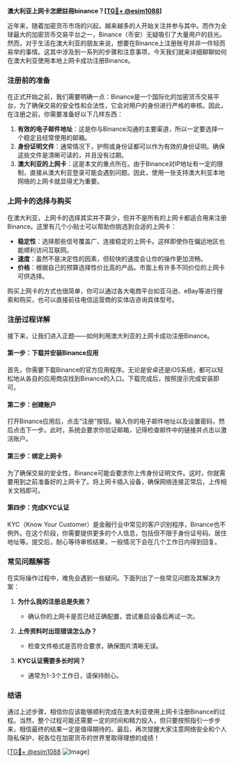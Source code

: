 **澳大利亚上网卡怎麽註冊binance？[[TG💪+ @esim1088](https://t.me/s/esim1088)]**

近年来，随着加密货币市场的兴起，越来越多的人开始关注并参与其中。而作为全球最大的加密货币交易平台之一，Binance（币安）无疑吸引了大量用户的目光。然而，对于生活在澳大利亚的朋友来说，想要在Binance上注册账号并非一件轻而易举的事情。这其中涉及到一系列的步骤和注意事项，今天我们就来详细聊聊如何在澳大利亚使用本地上网卡成功注册Binance。

### 注册前的准备

在正式开始之前，我们需要明确一点：Binance是一个国际化的加密货币交易平台，为了确保交易的安全性和合法性，它会对用户的身份进行严格的审核。因此，在注册之前，你需要准备好以下几样东西：

1. **有效的电子邮件地址**：这是你与Binance沟通的主要渠道，所以一定要选择一个稳定且经常使用的邮箱。
2. **身份证明文件**：通常情况下，护照或身份证都可以作为有效的身份证明。确保这些文件是清晰可读的，并且没有过期。
3. **澳大利亚的上网卡**：这是本文的重点所在。由于Binance对IP地址有一定的限制，直接从澳大利亚登录可能会遇到问题。因此，使用一张支持澳大利亚本地网络的上网卡就显得尤为重要。

### 上网卡的选择与购买

在澳大利亚，上网卡的选择其实并不算少，但并不是所有的上网卡都适合用来注册Binance。这里有几个小贴士可以帮助你挑选到合适的上网卡：

- **稳定性**：选择那些信号覆盖广、连接稳定的上网卡。这样即使你在偏远地区也能顺利访问互联网。
- **速度**：虽然不是决定性的因素，但较快的速度会让你的操作更加流畅。
- **价格**：根据自己的预算选择性价比高的产品。市面上有许多不同价位的上网卡可供选择。

购买上网卡的方式也很简单，你可以通过各大电商平台如亚马逊、eBay等进行搜索和购买，也可以直接前往电信运营商的实体店咨询具体型号。

### 注册过程详解

接下来，让我们进入正题——如何利用澳大利亚的上网卡成功注册Binance。

#### 第一步：下载并安装Binance应用

首先，你需要下载Binance的官方应用程序。无论是安卓还是iOS系统，都可以轻松地从各自的应用商店找到Binance的入口。下载完成后，按照提示完成安装即可。

#### 第二步：创建账户

打开Binance应用后，点击“注册”按钮。输入你的电子邮件地址以及设置密码，然后点击下一步。此时，系统会要求你验证邮箱，记得检查邮件中的链接并点击以激活账户。

#### 第三步：绑定上网卡

为了确保交易的安全性，Binance可能会要求你上传身份证明文件。这时，你就需要用到之前准备好的上网卡了。将上网卡插入设备，确保网络连接正常后，上传相关文档即可。

#### 第四步：完成KYC认证

KYC（Know Your Customer）是金融行业中常见的客户识别程序，Binance也不例外。在这个阶段，你需要提供更多的个人信息，包括但不限于身份证号码、居住地址等。提交后，耐心等待审核结果，一般情况下会在几个工作日内得到回复。

### 常见问题解答

在实际操作过程中，难免会遇到一些疑问。下面列出了一些常见问题及其解决方案：

1. **为什么我的注册总是失败？**
   - 确认你的上网卡是否已经正确配置，尝试重启设备后再试一次。
   
2. **上传资料时出现错误怎么办？**
   - 检查文件格式是否符合要求，确保图片清晰无误。

3. **KYC认证需要多长时间？**
   - 通常为1-3个工作日，请保持耐心。

### 结语

通过上述步骤，相信你应该能够顺利完成在澳大利亚使用上网卡注册Binance的过程。当然，整个过程可能还需要一定的时间和精力投入，但只要按照指引一步步来，相信最终的结果一定是值得期待的。最后，再次提醒大家注意网络安全和个人隐私保护，祝各位在加密货币的世界里取得理想的成绩！

[[TG💪+ @esim1088](https://t.me/s/esim1088) ![Image](https://i.postimg.cc/4NQfJmqS/Snipaste-2025-05-13-00-14-12.png)]